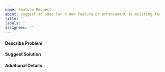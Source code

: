 ```yaml
---
name: Feature Request
about: Suggest an idea for a new feature or enhancement to existing features
title: ''
labels: ''
assignees: ''
---
```


#### Describe Problem


#### Suggest Solution


#### Additional Details

